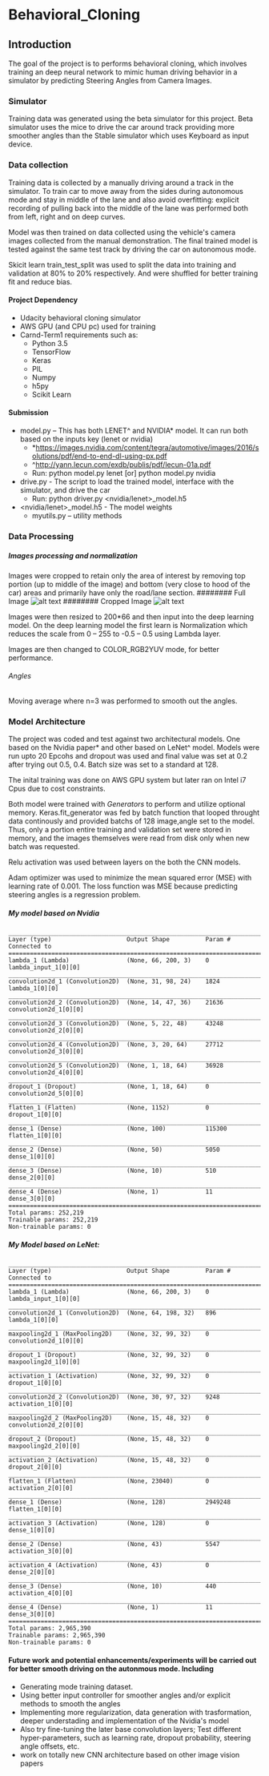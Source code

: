 # Behavioral_Cloning

## Introduction

The goal of the project is to performs behavioral cloning, which involves training an deep neural network to mimic human driving behavior in a simulator by predicting Steering Angles from Camera Images.

### Simulator
Training data was generated using the beta simulator for this project. Beta simulator uses the mice to drive the car around track providing more smoother angles than the Stable simulator which uses Keyboard as input device.

### Data collection
Training data is collected by a manually driving around a track in the simulator. To train car to move away from the sides during autonomous mode and stay in middle of the lane and also avoid overfitting: explicit recording of pulling back into the middle of the lane was performed both from left, right and on deep curves. 

Model was then trained on data collected using the vehicle's camera images collected from the manual demonstration. The final trained model is tested against the same test track by driving the car on autonomous mode. 

Skicit learn train_test_split was used to split the data into training and validation at 80% to 20% respectively. And were shuffled for better training fit and  reduce bias.

#### Project Dependency
*	Udacity behavioral cloning simulator
*	AWS GPU (and CPU pc) used for training 
*	Carnd-Term1 requirements such as:
    *	Python 3.5
    *	TensorFlow
    *	Keras
    *	PIL
    *	Numpy
    *	h5py
    *	Scikit Learn

#### Submission
* model.py – This has both LENET^ and NVIDIA* model. It can run both based on the inputs key (lenet or nvidia)
	* *https://images.nvidia.com/content/tegra/automotive/images/2016/solutions/pdf/end-to-end-dl-using-px.pdf
	* ^http://yann.lecun.com/exdb/publis/pdf/lecun-01a.pdf
	*	Run:  python model.py lenet  [or]  python model.py nvidia
*	drive.py - The script to load the trained model, interface with the simulator, and drive the car
	*	Run: python driver.py <nvidia/lenet>_model.h5
*	<nvidia/lenet>_model.h5 - The model weights
	*	myutils.py – utility methods

### Data Processing

##### Images processing and normalization

Images were cropped to retain only the area of interest by removing top portion (up to middle of the image) and bottom (very close to hood of the car) areas and primarily have only the road/lane section. 
######## Full Image
![alt text](images/full.png "Full Image Before Crop")
######## Cropped Image
![alt text](images/cropped.PNG "Image After Crop")

Images were then resized to 200*66 and then input into the deep learning model. On the deep learning model the first learn is Normalization which reduces the scale from 0 – 255 to -0.5 – 0.5 using Lambda layer.

Images are then changed to COLOR_RGB2YUV mode, for better performance.

###### Angles

Moving average where n=3 was performed to smooth out the angles.

### Model Architecture

The project was coded and test against two architectural models. One based on the Nvidia paper* and other based on LeNet^ model.
Models were run upto 20 Epcohs and dropout was used and final value was set at 0.2 after trying out 0.5, 0.4. Batch size was set to a standard at 128. 

The inital training was done on AWS GPU system but later ran on Intel i7 Cpus due to cost constraints.

Both model were trained with *Generators* to perform and utilize optional memory. Keras.fit_generator was fed by batch function that looped throught data continously and provided batchs of 128 image,angle set to the model. Thus, only a portion entire training and validation set were stored in memory, and the images themselves were read from disk only when new batch was requested.

Relu activation was used between layers on the both the CNN models.

Adam optimizer was used to minimize the mean squared error (MSE) with learning rate of 0.001. The loss function was MSE because predicting steering angles is a regression problem.

##### My model based on Nvidia
```
____________________________________________________________________________________________________
Layer (type)                     Output Shape          Param #     Connected to
====================================================================================================
lambda_1 (Lambda)                (None, 66, 200, 3)    0           lambda_input_1[0][0]
____________________________________________________________________________________________________
convolution2d_1 (Convolution2D)  (None, 31, 98, 24)    1824        lambda_1[0][0]
____________________________________________________________________________________________________
convolution2d_2 (Convolution2D)  (None, 14, 47, 36)    21636       convolution2d_1[0][0]
____________________________________________________________________________________________________
convolution2d_3 (Convolution2D)  (None, 5, 22, 48)     43248       convolution2d_2[0][0]
____________________________________________________________________________________________________
convolution2d_4 (Convolution2D)  (None, 3, 20, 64)     27712       convolution2d_3[0][0]
____________________________________________________________________________________________________
convolution2d_5 (Convolution2D)  (None, 1, 18, 64)     36928       convolution2d_4[0][0]
____________________________________________________________________________________________________
dropout_1 (Dropout)              (None, 1, 18, 64)     0           convolution2d_5[0][0]
____________________________________________________________________________________________________
flatten_1 (Flatten)              (None, 1152)          0           dropout_1[0][0]
____________________________________________________________________________________________________
dense_1 (Dense)                  (None, 100)           115300      flatten_1[0][0]
____________________________________________________________________________________________________
dense_2 (Dense)                  (None, 50)            5050        dense_1[0][0]
____________________________________________________________________________________________________
dense_3 (Dense)                  (None, 10)            510         dense_2[0][0]
____________________________________________________________________________________________________
dense_4 (Dense)                  (None, 1)             11          dense_3[0][0]
====================================================================================================
Total params: 252,219
Trainable params: 252,219
Non-trainable params: 0
```
##### My Model based on LeNet:
```
____________________________________________________________________________________________________
Layer (type)                     Output Shape          Param #     Connected to
====================================================================================================
lambda_1 (Lambda)                (None, 66, 200, 3)    0           lambda_input_1[0][0]
____________________________________________________________________________________________________
convolution2d_1 (Convolution2D)  (None, 64, 198, 32)   896         lambda_1[0][0]
____________________________________________________________________________________________________
maxpooling2d_1 (MaxPooling2D)    (None, 32, 99, 32)    0           convolution2d_1[0][0]
____________________________________________________________________________________________________
dropout_1 (Dropout)              (None, 32, 99, 32)    0           maxpooling2d_1[0][0]
____________________________________________________________________________________________________
activation_1 (Activation)        (None, 32, 99, 32)    0           dropout_1[0][0]
____________________________________________________________________________________________________
convolution2d_2 (Convolution2D)  (None, 30, 97, 32)    9248        activation_1[0][0]
____________________________________________________________________________________________________
maxpooling2d_2 (MaxPooling2D)    (None, 15, 48, 32)    0           convolution2d_2[0][0]
____________________________________________________________________________________________________
dropout_2 (Dropout)              (None, 15, 48, 32)    0           maxpooling2d_2[0][0]
____________________________________________________________________________________________________
activation_2 (Activation)        (None, 15, 48, 32)    0           dropout_2[0][0]
____________________________________________________________________________________________________
flatten_1 (Flatten)              (None, 23040)         0           activation_2[0][0]
____________________________________________________________________________________________________
dense_1 (Dense)                  (None, 128)           2949248     flatten_1[0][0]
____________________________________________________________________________________________________
activation_3 (Activation)        (None, 128)           0           dense_1[0][0]
____________________________________________________________________________________________________
dense_2 (Dense)                  (None, 43)            5547        activation_3[0][0]
____________________________________________________________________________________________________
activation_4 (Activation)        (None, 43)            0           dense_2[0][0]
____________________________________________________________________________________________________
dense_3 (Dense)                  (None, 10)            440         activation_4[0][0]
____________________________________________________________________________________________________
dense_4 (Dense)                  (None, 1)             11          dense_3[0][0]
====================================================================================================
Total params: 2,965,390
Trainable params: 2,965,390
Non-trainable params: 0
```


#### Future work and potential enhancements/experiments will be carried out for better smooth driving on the autonmous mode. Including 
* Generating mode training dataset.
* Using better input controller for smoother angles and/or explicit methods to smooth the angles
* Implementing more regularization, data generation with trasformation, deeper understading and implementation of the Nvidia's model
* Also try fine-tuning the later base convolution layers; Test different hyper-parameters, such as learning rate, dropout probability, steering angle offsets, etc.
* work on totally new CNN architecture based on other image vision papers


